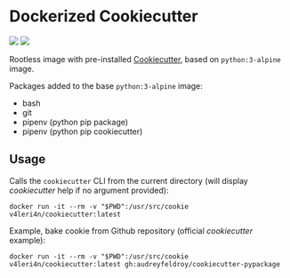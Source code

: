 # Dockerized Cookiecutter

![](https://img.shields.io/badge/v4leri4n/cookiecutter-latest-blue)
![](https://img.shields.io/docker/v/v4leri4n/cookiecutter/latest?label=v4leri4n%2Fcookiecutter)

Rootless image with pre-installed [Cookiecutter](https://github.com/cookiecutter/cookiecutter), based on `python:3-alpine` image.

Packages added to the base `python:3-alpine` image:
- bash
- git
- pipenv (python pip package)
- pipenv (python pip cookiecutter)

## Usage

Calls the `cookiecutter` CLI from the current directory (will display *cookiecutter* help if no argument provided):

```
docker run -it --rm -v "$PWD":/usr/src/cookie v4leri4n/cookiecutter:latest 
```

Example, bake cookie from Github repository (official *cookiecutter* example):


```
docker run -it --rm -v "$PWD":/usr/src/cookie v4leri4n/cookiecutter:latest gh:audreyfeldroy/cookiecutter-pypackage
```

